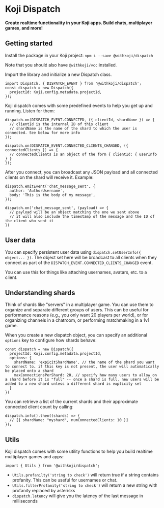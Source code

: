 # Koji Dispatch
**Create realtime functionality in your Koji apps. Build chats, multiplayer games, and more!**

## Getting started

Install the package in your Koji project:
`npm i --save @withkoji/dispatch`

Note that you should also have `@withkoji/vcc` installed.

Import the library and initialize a new Dispatch class.
```
import Dispatch, { DISPATCH_EVENT } from '@withkoji/dispatch';
const dispatch = new Dispatch({
  projectId: Koji.config.metadata.projectId,
});
```

Koji dispatch comes with some predefined events to help you get up and running. Listen for them:

```
dispatch.on(DISPATCH_EVENT.CONNECTED, ({ clientId, shardName }) => {
  // clientId is the internal ID of this client
  // shardName is the name of the shard to which the user is connected. See below for more info
});

dispatch.on(DISPATCH_EVENT.CONNECTED_CLIENTS_CHANGED, ({ connectedClients }) => {
  // connectedClients is an object of the form { clientId: { userInfo } }
});
```

After you connect, you can broadcast any JSON payload and all connected clients on the shard will receive it. Example:

```
dispatch.emitEvent('chat_message_sent', {
  author: 'AuthorUsername',
  body: 'This is the body of my message',
});

dispatch.on('chat_message_sent', (payload) => {
  // payload will be an object matching the one we sent above
  // it will also include the timestamp of the message and the ID of the client who sent it
})
```

## User data

You can specify persistent user data using `dispatch.setUserInfo({ object... })`. The object set here will be broadcast to all clients when they connect as part of the `DISPATCH_EVENT.CONNECTED_CLIENTS_CHANGED` event.

You can use this for things like attaching usernames, avatars, etc. to a client.

## Understanding shards

Think of shards like "servers" in a multiplayer game. You can use them to organize and separate different groups of users. This can be useful for performance reasons (e.g., you only want 20 players per world), or for organizing channels in a chatroom, or performing matchmaking in a 1v1 game.

When you create a new dispatch object, you can specify an additional `options` key to configure how shards behave:
```
const dispatch = new Dispatch({
  projectId: Koji.config.metadata.projectId,
  options: {
    shardName: 'expicitShardName', // the name of the shard you want to connect to. if this key is not present, the user will automatically be placed onto a shard
    maxConnectionsPerShard: 20, // specify how many users to allow on a shard before it is "full" -- once a shard is full, new users will be added to a new shard unless a different shard is explicity set
  }
})
```

You can retrieve a list of the current shards and their approximate connected client count by calling:
```
dispatch.info().then((shards) => {
  // [{ shardName: "myshard", numConnectedClients: 10 }]
});
```

## Utils

Koji dispatch comes with some utility functions to help you build realtime multiplayer games and apps:

`import { Utils } from '@withkoji/dispatch';`

- `Utils.profanilty('string to check')` will return true if a string contains profanity. This can be useful for usernames or chat.
- `Utils.filterProfanity('string to check')` will return a new string with profanity replaced by asterisks
- `dispatch.latency` will give you the latency of the last message in milliseconds
